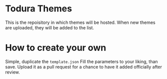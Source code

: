 # Todura Themes
This is the repoisitory in which themes will be hosted. When new themes are uploaded, they will be added to the list.

# How to create your own
Simple, duplicate the `template.json`
Fill the parameters to your liking, than save. Upload it as a pull request for a chance to have it added officially after review.
